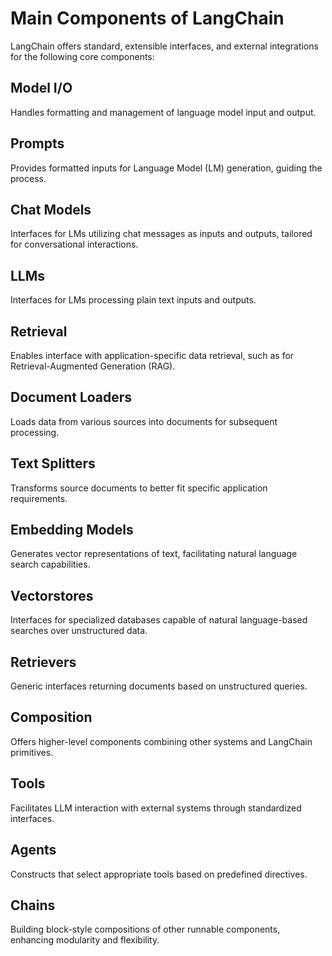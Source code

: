 # Main Components of LangChain

LangChain offers standard, extensible interfaces, and external integrations for the following core components:

## Model I/O
Handles formatting and management of language model input and output.

## Prompts
Provides formatted inputs for Language Model (LM) generation, guiding the process.

## Chat Models
Interfaces for LMs utilizing chat messages as inputs and outputs, tailored for conversational interactions.

## LLMs
Interfaces for LMs processing plain text inputs and outputs.

## Retrieval
Enables interface with application-specific data retrieval, such as for Retrieval-Augmented Generation (RAG).

## Document Loaders
Loads data from various sources into documents for subsequent processing.

## Text Splitters
Transforms source documents to better fit specific application requirements.

## Embedding Models
Generates vector representations of text, facilitating natural language search capabilities.

## Vectorstores
Interfaces for specialized databases capable of natural language-based searches over unstructured data.

## Retrievers
Generic interfaces returning documents based on unstructured queries.

## Composition
Offers higher-level components combining other systems and LangChain primitives.

## Tools
Facilitates LLM interaction with external systems through standardized interfaces.

## Agents
Constructs that select appropriate tools based on predefined directives.

## Chains
Building block-style compositions of other runnable components, enhancing modularity and flexibility.
